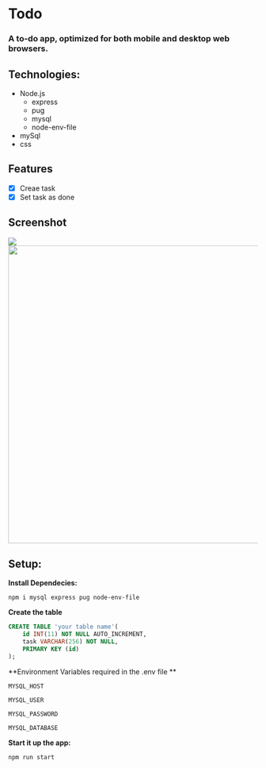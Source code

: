 Todo
===

### A to-do app, optimized for both mobile and desktop web browsers.

## Technologies:
* Node.js
  * express
  * pug
  * mysql
  * node-env-file
 * mySql
 * css

## Features
- [x] Creae task
- [x] Set task as done

## Screenshot

<img src="https://user-images.githubusercontent.com/61896147/90709602-91dfde80-e26a-11ea-944e-28d9d3587d04.png"/>
<img src="https://user-images.githubusercontent.com/61896147/90709547-74127980-e26a-11ea-82f6-05b2621fe05a.png" height='600px'/>

## Setup:

**Install Dependecies:**
```
npm i mysql express pug node-env-file
```

**Create the table**

```sql
CREATE TABLE 'your table name'(
    id INT(11) NOT NULL AUTO_INCREMENT,
    task VARCHAR(256) NOT NULL,
    PRIMARY KEY (id)
);

```

**Environment Variables required in the .env file **

`MYSQL_HOST`

`MYSQL_USER`

`MYSQL_PASSWORD`

`MYSQL_DATABASE`


**Start it up the app:**
```
npm run start
```
